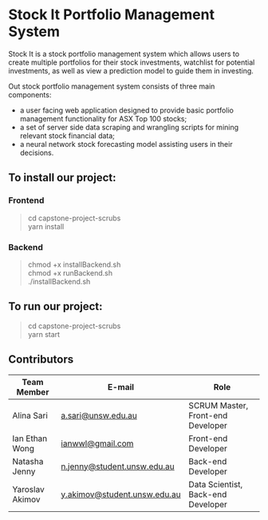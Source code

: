 # Stock It Portfolio Management System
Stock It is a stock portfolio management system which allows users to create multiple portfolios for their stock investments, watchlist for potential investments, as well as view a prediction model to guide them in investing.

Out stock portfolio management system consists of three main components:
* a user facing web application designed to provide basic portfolio management functionality for ASX Top 100 stocks;
* a set of server side data scraping and wrangling scripts for mining relevant stock financial data;
* a neural network stock forecasting model assisting users in their  decisions.


## To install our project:
### Frontend
> cd capstone-project-scrubs <br>
> yarn install

### Backend
> chmod +x installBackend.sh <br>
> chmod +x runBackend.sh <br>
> ./installBackend.sh

## To run our project:
> cd capstone-project-scrubs <br>
> yarn start


## Contributors
Team Member | E-mail | Role
------------ | ------------ | -------------
Alina Sari | a.sari@unsw.edu.au | SCRUM Master, Front-end Developer
Ian Ethan Wong | ianwwl@gmail.com | Front-end Developer
Natasha Jenny | n.jenny@student.unsw.edu.au | Back-end Developer
Yaroslav Akimov | y.akimov@student.unsw.edu.au | Data Scientist, Back-end Developer


